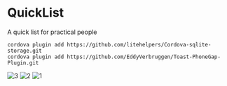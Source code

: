 # QuickList
A quick list for practical people<br>
```
cordova plugin add https://github.com/litehelpers/Cordova-sqlite-storage.git
cordova plugin add https://github.com/EddyVerbruggen/Toast-PhoneGap-Plugin.git
```

![3](https://s14.postimg.org/8t42k5b4h/Screenshot_20161129_173719.jpg)
![2](https://s5.postimg.org/bjtmro5kn/Screenshot_20161129_174916.png)
![1](https://s14.postimg.org/j0mlwjxch/Screenshot_20161129_175001.png)

